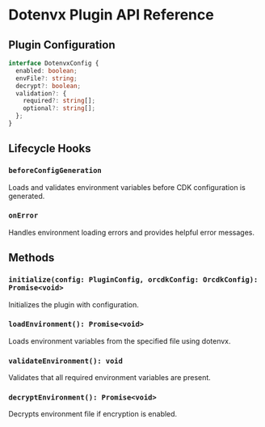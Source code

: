 # Dotenvx Plugin API Reference

## Plugin Configuration

```typescript
interface DotenvxConfig {
  enabled: boolean;
  envFile?: string;
  decrypt?: boolean;
  validation?: {
    required?: string[];
    optional?: string[];
  };
}
```

## Lifecycle Hooks

### `beforeConfigGeneration`
Loads and validates environment variables before CDK configuration is generated.

### `onError`
Handles environment loading errors and provides helpful error messages.

## Methods

### `initialize(config: PluginConfig, orcdkConfig: OrcdkConfig): Promise<void>`
Initializes the plugin with configuration.

### `loadEnvironment(): Promise<void>`
Loads environment variables from the specified file using dotenvx.

### `validateEnvironment(): void`
Validates that all required environment variables are present.

### `decryptEnvironment(): Promise<void>`
Decrypts environment file if encryption is enabled.
